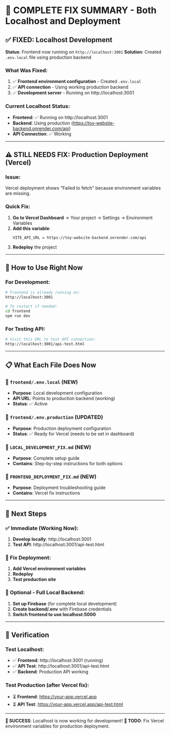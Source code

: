 # 🎯 COMPLETE FIX SUMMARY - Both Localhost and Deployment

## ✅ FIXED: Localhost Development
**Status**: Frontend now running on `http://localhost:3001`
**Solution**: Created `.env.local` file using production backend

### What Was Fixed:
1. ✅ **Frontend environment configuration** - Created `.env.local`
2. ✅ **API connection** - Using working production backend
3. ✅ **Development server** - Running on http://localhost:3001

### Current Localhost Status:
- **Frontend**: ✅ Running on http://localhost:3001
- **Backend**: Using production (https://toy-website-backend.onrender.com/api)
- **API Connection**: ✅ Working

---

## ⚠️ STILL NEEDS FIX: Production Deployment (Vercel)

### Issue:
Vercel deployment shows "Failed to fetch" because environment variables are missing.

### Quick Fix:
1. **Go to Vercel Dashboard** → Your project → Settings → Environment Variables
2. **Add this variable**:
   ```
   VITE_API_URL = https://toy-website-backend.onrender.com/api
   ```
3. **Redeploy** the project

---

## 🚀 How to Use Right Now

### For Development:
```bash
# Frontend is already running on:
http://localhost:3001

# To restart if needed:
cd frontend
npm run dev
```

### For Testing API:
```bash
# Visit this URL to test API connection:
http://localhost:3001/api-test.html
```

---

## 📋 What Each File Does Now

### 📄 `frontend/.env.local` (NEW)
- **Purpose**: Local development configuration
- **API URL**: Points to production backend (working)
- **Status**: ✅ Active

### 📄 `frontend/.env.production` (UPDATED)
- **Purpose**: Production deployment configuration
- **Status**: ✅ Ready for Vercel (needs to be set in dashboard)

### 📄 `LOCAL_DEVELOPMENT_FIX.md` (NEW)
- **Purpose**: Complete setup guide
- **Contains**: Step-by-step instructions for both options

### 📄 `FRONTEND_DEPLOYMENT_FIX.md` (NEW)
- **Purpose**: Deployment troubleshooting guide
- **Contains**: Vercel fix instructions

---

## 🎯 Next Steps

### ✅ Immediate (Working Now):
1. **Develop locally**: http://localhost:3001
2. **Test API**: http://localhost:3001/api-test.html

### 🔧 Fix Deployment:
1. **Add Vercel environment variables**
2. **Redeploy**
3. **Test production site**

### 🔄 Optional - Full Local Backend:
1. **Set up Firebase** (for complete local development)
2. **Create backend/.env** with Firebase credentials
3. **Switch frontend to use localhost:5000**

---

## 🧪 Verification

### Test Localhost:
- ✅ **Frontend**: http://localhost:3001 (running)
- ✅ **API Test**: http://localhost:3001/api-test.html
- ✅ **Backend**: Production API working

### Test Production (after Vercel fix):
- ⏳ **Frontend**: https://your-app.vercel.app
- ⏳ **API Test**: https://your-app.vercel.app/api-test.html

---

**🎉 SUCCESS**: Localhost is now working for development!
**🎯 TODO**: Fix Vercel environment variables for production deployment.
